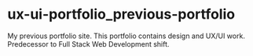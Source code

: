 # ux-ui-portfolio_previous-portfolio
My previous portfolio site. This portfolio contains design and UX/UI work. Predecessor to Full Stack Web Development shift.
